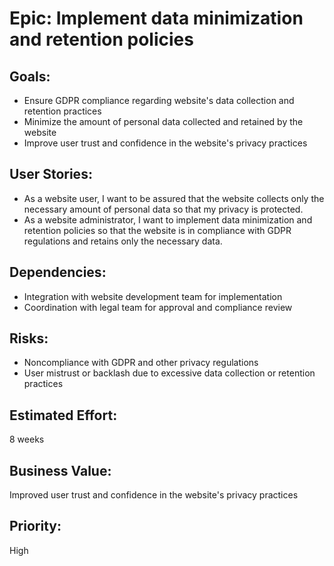 # Epic: Implement data minimization and retention policies

## Goals:
* Ensure GDPR compliance regarding website's data collection and retention practices
* Minimize the amount of personal data collected and retained by the website
* Improve user trust and confidence in the website's privacy practices

## User Stories:
* As a website user, I want to be assured that the website collects only the necessary amount of personal data so that my privacy is protected.
* As a website administrator, I want to implement data minimization and retention policies so that the website is in compliance with GDPR regulations and retains only the necessary data.

## Dependencies:
* Integration with website development team for implementation
* Coordination with legal team for approval and compliance review

## Risks:
* Noncompliance with GDPR and other privacy regulations
* User mistrust or backlash due to excessive data collection or retention practices

## Estimated Effort: 
8 weeks

## Business Value: 
Improved user trust and confidence in the website's privacy practices

## Priority: 
High

